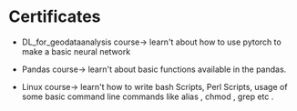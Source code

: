 # Certificates
- DL_for_geodataanalysis course-> learn't about how to use pytorch to make a basic neural network 

- Pandas course-> learn't about basic functions available in the pandas.

- Linux course-> learn't how to write bash Scripts, Perl Scripts, usage of some basic command line commands like alias , chmod , grep etc .   

